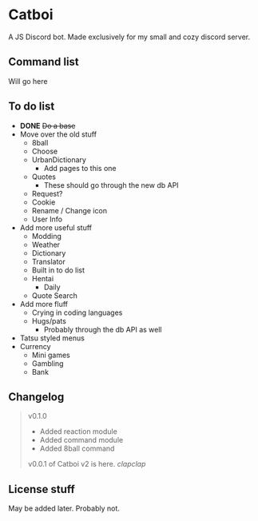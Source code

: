 # Catboi #
A JS Discord bot. Made exclusively for my small and cozy discord server.

## Command list #
Will go here

## To do list #
+ **DONE** ~~Do a base~~
+ Move over the old stuff
    + 8ball
    + Choose
    + UrbanDictionary
        + Add pages to this one
    + Quotes
        + These should go through the new db API
    + Request?
    + Cookie
    + Rename / Change icon
    + User Info
+ Add more useful stuff
    + Modding
    + Weather
    + Dictionary
    + Translator
    + Built in to do list
    + Hentai
        + Daily
    + Quote Search
+ Add more fluff
    + Crying in coding languages
    + Hugs/pats
        + Probably through the db API as well
+ Tatsu styled menus
+ Currency
    + Mini games
    + Gambling
    + Bank

## Changelog #
>v0.1.0
>+ Added reaction module
>+ Added command module
>+ Added 8ball command
>
>v0.0.1 of Catboi v2 is here. *clapclap*

## License stuff #
May be added later. Probably not.